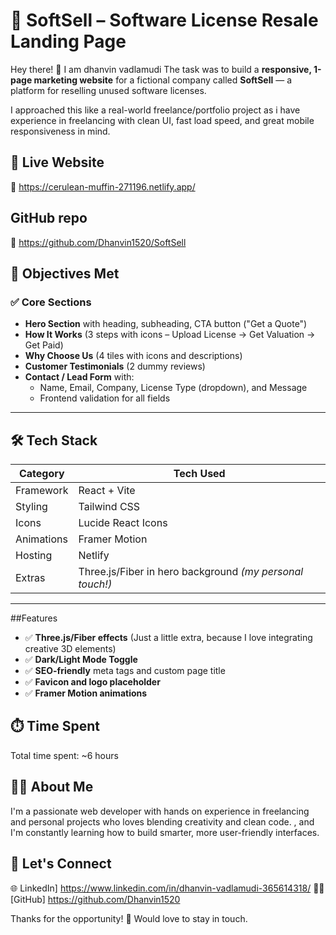 # 🧾 SoftSell – Software License Resale Landing Page

Hey there! 👋  I am dhanvin vadlamudi
The task was to build a **responsive, 1-page marketing website** for a fictional company called **SoftSell** — a platform for reselling unused software licenses.  

I approached this like a real-world freelance/portfolio project as i have experience in freelancing  with clean UI, fast load speed, and great mobile responsiveness in mind.


## 🚀 Live Website
🔗 https://cerulean-muffin-271196.netlify.app/
## GitHub repo
🔗 https://github.com/Dhanvin1520/SoftSell


## 🎯 Objectives Met

### ✅ Core Sections
- **Hero Section** with heading, subheading, CTA button ("Get a Quote")
- **How It Works** (3 steps with icons – Upload License → Get Valuation → Get Paid)
- **Why Choose Us** (4 tiles with icons and descriptions)
- **Customer Testimonials** (2 dummy reviews)
- **Contact / Lead Form** with:
  - Name, Email, Company, License Type (dropdown), and Message
  - Frontend validation for all fields

---

## 🛠️ Tech Stack

| Category           | Tech Used              |
|-------------------|------------------------|
| Framework         | React + Vite           |
| Styling           | Tailwind CSS           |
| Icons             | Lucide React Icons     |
| Animations        | Framer Motion          |
| Hosting           | Netlify                |
| Extras            | Three.js/Fiber in hero background *(my personal touch!)* |

---

##Features
- ✅ **Three.js/Fiber effects** (Just a little extra, because I love integrating creative 3D elements)
- ✅ **Dark/Light Mode Toggle**
- ✅ **SEO-friendly** meta tags and custom page title
- ✅ **Favicon and logo placeholder**
- ✅ **Framer Motion animations**


## ⏱️ Time Spent

Total time spent: ~6 hours 


## 🙋🏻 About Me

I'm a passionate web developer with hands on experience in freelancing and personal projects  who loves blending creativity and clean code. , and I'm constantly learning how to build smarter, more user-friendly interfaces.

## 🔗 Let's Connect

🌐 LinkedIn] https://www.linkedin.com/in/dhanvin-vadlamudi-365614318/
👨‍💻 [GitHub]  https://github.com/Dhanvin1520

Thanks for the opportunity! 🚀 Would love to stay in touch.



